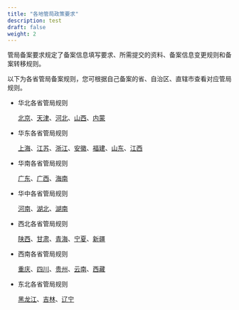 ```yaml
---
title: "各地管局政策要求"
description: test
draft: false
weight: 2
---
```


管局备案要求规定了备案信息填写要求、所需提交的资料、备案信息变更规则和备案转移规则。

以下为各省管局备案规则，您可根据自己备案的省、自治区、直辖市查看对应管局规则。

- 华北各省管局规则

  [北京]()、[天津]()、[河北]()、[山西]()、[内蒙]()

- 华东各省管局规则

  [上海]()、[江苏]()、[浙江]()、[安徽]()、[福建]()、[山东]()、[江西]()

- 华南各省管局规则

  [广东]()、[广西]()、[海南]()

- 华中各省管局规则

  [河南]()、[湖北]()、[湖南]()

- 西北各省管局规则

  [陕西]()、[甘肃]()、[青海]()、[宁夏]()、[新疆]()

- 西南各省管局规则

  [重庆]()、[四川]()、[贵州]()、[云南]()、[西藏]()

- 东北各省管局规则

  [黑龙江]()、[吉林]()、[辽宁]()